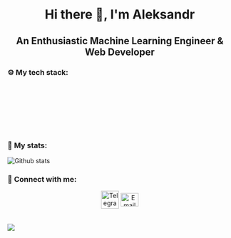 <h1 align="center">Hi there 👋, I'm Aleksandr</h1>
<h2 align="center">An Enthusiastic Machine Learning Engineer & Web Developer</h3>

### ⚙️ **My tech stack:**

<div align="center" style="padding-bottom: 20px">
    <img src="https://img.shields.io/badge/Python-14354C?style=for-the-badge&logo=python&logoColor=white" alt=""/>
    <img src="https://img.shields.io/badge/PyTorch-%23EE4C2C.svg?style=for-the-badge&logo=PyTorch&logoColor=white" alt=""/>
    <img src="https://img.shields.io/badge/Lightning-%23792EE5.svg?style=for-the-badge&logo=Lightning&logoColor=white" alt=""/>
    <img src="https://img.shields.io/badge/scikit--learn-%23F7931E.svg?style=for-the-badge&logo=scikit-learn&logoColor=white" alt=""/>
    <img src="https://img.shields.io/badge/pandas-%23150458.svg?style=for-the-badge&logo=pandas&logoColor=white" alt=""/>
    <img src="https://img.shields.io/badge/polars-%23CD792C.svg?style=for-the-badge&logo=Polars&logoColor=white" alt=""/>
    <br/>
    <img src="https://img.shields.io/badge/C/C++-%2300599C.svg?style=for-the-badge&logo=c%2B%2B&logoColor=white" alt=""/>
    <img src="https://img.shields.io/badge/Boost-%23222222.svg?style=for-the-badge&logo=Boost&logoColor=F7901E" alt=""/>
    <img src="https://img.shields.io/badge/GSL-%23A42E2B.svg?style=for-the-badge&logoColor=white" alt=""/>
    <br/>
    <img src="https://img.shields.io/badge/Dart-%230175C2.svg?style=for-the-badge&logo=Dart&logoColor=white" alt=""/>
    <img src="https://img.shields.io/badge/Flutter-%2302569B.svg?style=for-the-badge&logo=Flutter&logoColor=white" alt=""/>
    <br/>
    <img src="https://img.shields.io/badge/TypeScript-%233178C6.svg?style=for-the-badge&logo=TypeScript&logoColor=white" alt=""/>
    <img src="https://img.shields.io/badge/Sass-%23CC6699.svg?style=for-the-badge&logo=Sass&logoColor=white" alt=""/>
    <img src="https://img.shields.io/badge/Vue.js-%23222222.svg?style=for-the-badge&logo=Vue.js&logoColor=4FC08D" alt=""/>
    <img src="https://img.shields.io/badge/React-%23000000.svg?style=for-the-badge&logo=React&logoColor=61DAFB" alt=""/>
    <img src="https://img.shields.io/badge/Next.js-%23000000.svg?style=for-the-badge&logo=Next.js&logoColor=white" alt=""/>
    <br/>
    <img src="https://img.shields.io/badge/GNU+Bash-%234EAA25.svg?style=for-the-badge&logo=GNU+Bash&logoColor=white" alt=""/>
    <img src="https://img.shields.io/badge/gitlab%20ci-%23181717.svg?style=for-the-badge&logo=gitlab&logoColor=white" alt=""/>
    <img src="https://img.shields.io/badge/docker-%230db7ed.svg?style=for-the-badge&logo=docker&logoColor=white" alt=""/>
    <br/>
    <img src="https://img.shields.io/badge/Pok%C3%A9mon-%23222222.svg?style=for-the-badge&logo=Pok%C3%A9mon&logoColor=FFCB05" alt=""/>
</div>


### 🌟 **My stats:**

![Github stats](https://github-readme-stats.vercel.app/api?username=setday&show_icons=true&theme=onedark&count_private=true&include_all_commits=true&show=reviews,prs_merged,prs_merged_percentage&rank_icon=percentile)


### 🔗 **Connect with me:**

<div align="center" style="padding-bottom: 20px">
    <a href="https://t.me/set_midnight" target="blank"><img align="center" src="https://upload.wikimedia.org/wikipedia/commons/thumb/8/82/Telegram_logo.svg/1024px-Telegram_logo.svg.png" alt="Telegram" height="40" width="40" /></a>
    <a href="mailto:sana3696g@gmail.com" target="blank"><img align="center" src="https://upload.wikimedia.org/wikipedia/commons/thumb/7/7e/Gmail_icon_%282020%29.svg/1280px-Gmail_icon_%282020%29.svg.png" alt="Email" height="30" width="40" /></a>
</div>

![](https://komarev.com/ghpvc/?username=setday)
